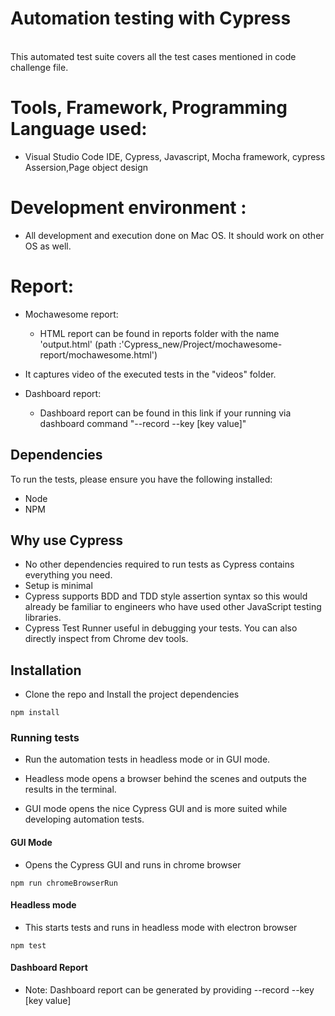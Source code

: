 # Automation testing with Cypress

<br/>This automated test suite covers all the test cases mentioned in code challenge file.

# Tools, Framework, Programming Language used: 

   * Visual Studio Code IDE, Cypress, Javascript, Mocha framework, cypress Assersion,Page object design
   
# Development environment : 

   * All development and execution done on Mac OS. It should work on other OS as well. 
 
# Report:

* Mochawesome report: 
  + HTML report can be found in reports folder with the name 'output.html' (path :'Cypress_new/Project/mochawesome-report/mochawesome.html')

* It captures video of the executed tests in the "videos" folder.
* Dashboard report:
  + Dashboard report can be found in this link if your running via dashboard command "--record --key [key value]"

## Dependencies

To run the tests, please ensure you have the following installed:

* Node
* NPM

## Why use Cypress

* No other dependencies required to run tests as Cypress contains everything you need.
* Setup is minimal
* Cypress supports BDD and TDD style assertion syntax so this would already be familiar to engineers who have used other JavaScript testing libraries.
* Cypress Test Runner useful in debugging your tests. You can also directly inspect from Chrome dev tools.

## Installation

* Clone the repo and Install the project dependencies

``` 
npm install
```

### Running tests

* Run the automation tests in headless mode or in GUI mode. 

* Headless mode opens a browser behind the scenes and outputs the results in the terminal.

* GUI mode opens the nice Cypress GUI and is more suited while developing automation tests.

#### GUI Mode

* Opens the Cypress GUI and runs in chrome browser

``` 
npm run chromeBrowserRun
```

#### Headless mode

* This starts tests and runs in headless mode with electron browser

``` 
npm test
```

#### Dashboard Report 

* Note: Dashboard report can be generated by providing --record --key [key value]

